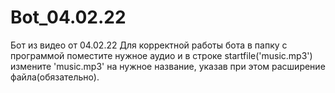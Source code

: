 # Bot_04.02.22
Бот из видео от 04.02.22
Для корректной работы бота в папку с программой поместите нужное аудио и в строке startfile('music.mp3') измените 'music.mp3' на нужное название, указав при этом расширение файла(обязательно).
